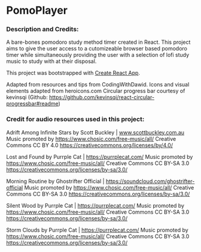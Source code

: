 # PomoPlayer

### Description and Credits:

A bare-bones pomodoro study method timer created in React. This project aims to give the user access to a cutomizeable browser based pomodoro timer while simultaneously providing the user with a selection of lofi study music to study with at their disposal.

This project was bootstrapped with [Create React App](https://github.com/facebook/create-react-app).

Adapted from resources and tips from CodingWithDawid.
Icons and visual elements adapted from heroicons.com
Circular progress bar courtesy of kevinsqi (Github: https://github.com/kevinsqi/react-circular-progressbar#readme)

### Credit for audio resources used in this project:

Adrift Among Infinite Stars by Scott Buckley | www.scottbuckley.com.au
Music promoted by https://www.chosic.com/free-music/all/
Creative Commons CC BY 4.0
https://creativecommons.org/licenses/by/4.0/

Lost and Found by Purrple Cat | https://purrplecat.com/
Music promoted by https://www.chosic.com/free-music/all/
Creative Commons CC BY-SA 3.0
https://creativecommons.org/licenses/by-sa/3.0/

Morning Routine by Ghostrifter Official | https://soundcloud.com/ghostrifter-official
Music promoted by https://www.chosic.com/free-music/all/
Creative Commons CC BY-SA 3.0
https://creativecommons.org/licenses/by-sa/3.0/

Silent Wood by Purrple Cat | https://purrplecat.com/
Music promoted by https://www.chosic.com/free-music/all/
Creative Commons CC BY-SA 3.0
https://creativecommons.org/licenses/by-sa/3.0/

Storm Clouds by Purrple Cat | https://purrplecat.com/
Music promoted by https://www.chosic.com/free-music/all/
Creative Commons CC BY-SA 3.0
https://creativecommons.org/licenses/by-sa/3.0/
 